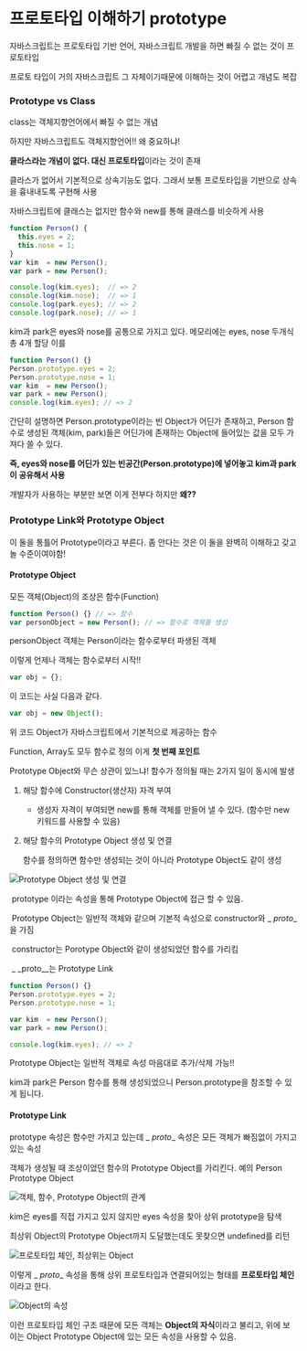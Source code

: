 # 프로토타입 이해하기 prototype

자바스크립트는 프로토타입 기반 언어, 자바스크립트 개발을 하면 빠질 수 없는 것이 프로토타입

프로토 타입이 거의 자바스크립트 그 자체이기때문에 이해하는 것이 어렵고 개념도 복잡



### Prototype vs Class

class는 객체지향언어에서 빠질 수 없는 개념

하지만 자바스크립트도 객체지향언어!! 왜 중요하냐! 

**클라스라는 개념이 없다. 대신 프로토타입**이라는 것이 존재

클라스가 없어서 기본적으로 상속기능도 없다. 그래서 보통 프로토타입을 기반으로 상속을 흉내내도록 구현해 사용



자바스크립트에 클래스는 없지만 함수와 new를 통해 클래스를 비슷하게 사용

```javascript
function Person() {
  this.eyes = 2;
  this.nose = 1;
}
var kim  = new Person();
var park = new Person();

console.log(kim.eyes);  // => 2
console.log(kim.nose);  // => 1
console.log(park.eyes); // => 2
console.log(park.nose); // => 1
```

kim과 park은 eyes와 nose를 공통으로 가지고 있다. 메모리에는 eyes, nose 두개식 총 4개 할당 이를

```javascript
function Person() {}
Person.prototype.eyes = 2;
Person.prototype.nose = 1;
var kim  = new Person();
var park = new Person();
console.log(kim.eyes); // => 2
```

간단히 설명하면 Person.prototype이라는 빈 Object가 어딘가 존재하고, Person 함수로 생성된 객체(kim, park)들은 어딘가에 존재하는 Object에 들어있는 값을 모두 가져다 쓸 수 있다.

**즉, eyes와 nose를 어딘가 있는 빈공간(Person.prototype)에 넣어놓고 kim과 park이 공유해서 사용**

개발자가 사용하는 부분만 보면 이게 전부다 하지만 **왜??**



### Prototype Link와 Prototype Object

이 둘을 통틀어 Prototype이라고 부른다. 좀 안다는 것은 이 둘을 완벽히 이해하고 갖고 놀 수준이여야함!



#### Prototype Object

모든 객체(Object)의 조상은 함수(Function)

```javascript
function Person() {} // => 함수
var personObject = new Person(); // => 함수로 객체를 생성
```

personObject 객체는 Person이라는 함수로부터 파생된 객체

이렇게 언제나 객체는 함수로부터 시작!!

```javascript
var obj = {};
```

이 코드는 사실 다음과 같다.

```javascript
var obj = new Object();
```

위 코드 Object가 자바스크립트에서 기본적으로 제공하는 함수

Function, Array도 모두 함수로 정의 이게 **첫 번째 포인트**



Prototype Object와 무슨 상관이 있느냐! 함수가 정의될 때는 2가지 일이 동시에 발생

1. 해당 함수에 Constructor(생산자) 자격 부여

   * 생성자 자격이 부여되면 new를 통해 객체를 만들어 낼 수 있다. (함수만 new 키워드를 사용할 수 있음)

2. 해당 함수의 Prototype Object 생성 및 연결

   함수를 정의하면 함수만 생성되는 것이 아니라 Prototype Object도 같이 생성

![Prototype Object 생성 및 연결](https://cdn-images-1.medium.com/max/1600/1*PZe_YnLftVZwT1dNs1Iu0A.png)

​	prototype 이라는 속성을 통해 Prototype Object에 접근 할 수 있음.

​	Prototype Object는 일반적 객체와 같으며 기본적 속성으로 constructor와  _ _proto__ 을 가짐

​	constructor는 Porotype Object와 같이 생성되었던 함수를 가리킴

​	_ _proto__는 Prototype Link 

```javascript
function Person() {}
Person.prototype.eyes = 2;
Person.prototype.nose = 1;

var kim  = new Person();
var park = new Person();

console.log(kim.eyes); // => 2
```

Prototype Object는 일반적 객체로 속성 마음대로 추가/삭제 가능!!

kim과 park은 Person 함수를 통해 생성되었으니 Person.prototype을 참조할 수 있게 됩니다.



#### Prototype Link

prototype 속성은 함수만 가지고 있는데 _ _proto__ 속성은 모든 객체가 빠짐없이 가지고 있는 속성

객체가 생성될 때 조상이었던 함수의 Prototype Object를 가리킨다. 예의 Person Prototype Object

![객체, 함수, Prototype Object의 관계](https://cdn-images-1.medium.com/max/1600/1*jMTxqTYDZGhykJQoimmb0A.png)



kim은 eyes를 직접 가지고 있지 않지만 eyes 속성을 찾아 상위 prototype을 탐색

최상위 Object의 Prototype Object까지 도달했는데도 못찾으면 undefined를 리턴

![프로토타입 체인, 최상위는 Object](https://cdn-images-1.medium.com/max/1600/1*mwPfPuTeiQiGoPmcAXB-Kg.png)

이렇게 _ _proto__ 속성을 통해 상위 프로토타입과 연결되어있는 형태를 **프로토타입 체인**이라고 한다.

![Object의 속성](https://cdn-images-1.medium.com/max/1600/1*VW4PFea8x7LQiHp3PI8Hrg.png)

이런 프로토타입 체인 구조 때문에 모든 객체는 **Object의 자식**이라고 불리고, 위에 보이는 Object Prototype Object에 있는 모든 속성을 사용할 수 있음.

